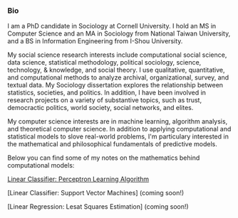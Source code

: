 ### Bio

I am a PhD candidate in Sociology at Cornell University. I hold an MS in Computer Science and an MA in Sociology from National Taiwan University, and a BS in Information Engineering from I-Shou University.

My social science research interests include computational social science, data science, statistical methodology, political sociology, science, technology, & knowledge, and social theory. I use qualitative, quantitative, and computational methods to analyze archival, organizational, survey, and textual data. My Sociology dissertation explores the relationship between statistics, societies, and politics. In addition, I have been involved in research projects on a variety of substantive topics, such as trust, democractic politics, world society, social networks, and elites.

My computer science interests are in machine learning, algorithm analysis, and theoretical computer science. In addition to applying computational and statistical models to slove real-world problems, I'm particulary interested in the mathematical and philosophical fundamentals of predictive models. 

Below you can find some of my notes on the mathematics behind computational models:

[Linear Classifier: Perceptron Learning Algorithm](https://jingmaoho.github.io/research)

[Linear Classifier: Support Vector Machines] (coming soon!)

[Linear Regression: Lesat Squares Estimation] (coming soon!)




